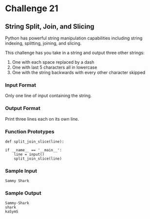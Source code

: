 # Challenge 21

## String Split, Join, and Slicing

Python has powerful string manipulation capabilities including string indexing,
splitting, joining, and slicing.

This challenge has you take in a string and output three other strings:
1. One with each space replaced by a dash
2. One with last 5 characters all in lowercase
3. One with the string backwards with every other character skipped

### Input Format

Only one line of input containing the string.

### Output Format

Print three lines each on its own line.

### Function Prototypes
    def split_join_slice(line):

    if __name__ == '__main__':
        line = input()
        split_join_slice(line)

### Sample Input
    Sammy Shark

### Sample Output
    Sammy-Shark
    shark
    kaSymS

